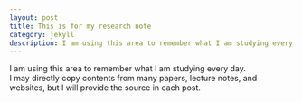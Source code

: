 ```yaml
---
layout: post
title: This is for my research note
category: jekyll 
description: I am using this area to remember what I am studying every day.
---
```


I am using this area to remember what I am studying every day. </br>
I may directly copy contents from many papers, lecture notes, and websites, but I will provide the source in each post.